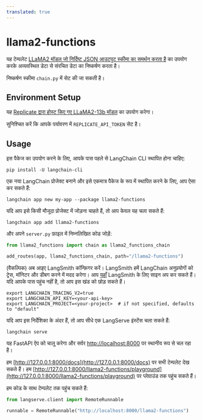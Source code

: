 ```yaml
---
translated: true
---
```


# llama2-functions

यह टेम्पलेट [LLaMA2 मॉडल जो निर्दिष्ट JSON आउटपुट स्कीमा का समर्थन करता है](https://github.com/ggerganov/llama.cpp/blob/master/grammars/README.md) का उपयोग करके अव्यवस्थित डेटा से संरचित डेटा का निष्कर्षण करता है।

निष्कर्षण स्कीमा `chain.py` में सेट की जा सकती है।

## Environment Setup

यह [Replicate द्वारा होस्ट किए गए LLaMA2-13b मॉडल](https://replicate.com/andreasjansson/llama-2-13b-chat-gguf/versions) का उपयोग करेगा।

सुनिश्चित करें कि आपके पर्यावरण में `REPLICATE_API_TOKEN` सेट है।

## Usage

इस पैकेज का उपयोग करने के लिए, आपके पास पहले से LangChain CLI स्थापित होना चाहिए:

```shell
pip install -U langchain-cli
```

एक नया LangChain प्रोजेक्ट बनाने और इसे एकमात्र पैकेज के रूप में स्थापित करने के लिए, आप ऐसा कर सकते हैं:

```shell
langchain app new my-app --package llama2-functions
```

यदि आप इसे किसी मौजूदा प्रोजेक्ट में जोड़ना चाहते हैं, तो आप केवल यह चला सकते हैं:

```shell
langchain app add llama2-functions
```

और अपने `server.py` फ़ाइल में निम्नलिखित कोड जोड़ें:

```python
from llama2_functions import chain as llama2_functions_chain

add_routes(app, llama2_functions_chain, path="/llama2-functions")
```

(वैकल्पिक) अब आइए LangSmith कॉन्फ़िगर करें।
LangSmith हमें LangChain अनुप्रयोगों को ट्रेस, मॉनिटर और डीबग करने में मदद करेगा।
आप [यहाँ](https://smith.langchain.com/) LangSmith के लिए साइन अप कर सकते हैं।
यदि आपके पास पहुंच नहीं है, तो आप इस खंड को छोड़ सकते हैं।

```shell
export LANGCHAIN_TRACING_V2=true
export LANGCHAIN_API_KEY=<your-api-key>
export LANGCHAIN_PROJECT=<your-project>  # if not specified, defaults to "default"
```

यदि आप इस निर्देशिका के अंदर हैं, तो आप सीधे एक LangServe इंस्टेंस चला सकते हैं:

```shell
langchain serve
```

यह FastAPI ऐप को चालू करेगा और सर्वर [http://localhost:8000](http://localhost:8000) पर स्थानीय रूप से चल रहा है।

हम [http://127.0.0.1:8000/docs](http://127.0.0.1:8000/docs) पर सभी टेम्पलेट देख सकते हैं।
हम [http://127.0.0.1:8000/llama2-functions/playground](http://127.0.0.1:8000/llama2-functions/playground) पर प्लेग्राउंड तक पहुंच सकते हैं।

हम कोड के साथ टेम्पलेट तक पहुंच सकते हैं:

```python
from langserve.client import RemoteRunnable

runnable = RemoteRunnable("http://localhost:8000/llama2-functions")
```
